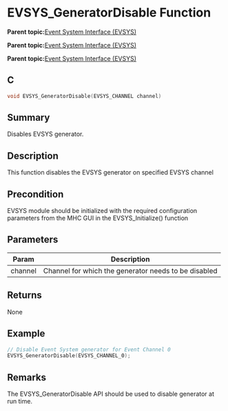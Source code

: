 # EVSYS\_GeneratorDisable Function

**Parent topic:**[Event System Interface \(EVSYS\)](GUID-4123115C-42A7-4EC0-B2DC-4C84BF4B725D.md)

**Parent topic:**[Event System Interface \(EVSYS\)](GUID-7759454F-C614-4AB7-960B-73C072313AB0.md)

**Parent topic:**[Event System Interface \(EVSYS\)](GUID-D902E0B9-6742-44C0-B7DE-F71201692AAA.md)

## C

```c
void EVSYS_GeneratorDisable(EVSYS_CHANNEL channel)
```

## Summary

Disables EVSYS generator.

## Description

This function disables the EVSYS generator on specified EVSYS channel

## Precondition

EVSYS module should be initialized with the required configuration parameters from the MHC GUI in the EVSYS\_Initialize\(\) function

## Parameters

|Param|Description|
|-----|-----------|
|channel|Channel for which the generator needs to be disabled|

## Returns

None

## Example

```c
// Disable Event System generator for Event Channel 0
EVSYS_GeneratorDisable(EVSYS_CHANNEL_0);
```

## Remarks

The EVSYS\_GeneratorDisable API should be used to disable generator at run time.

